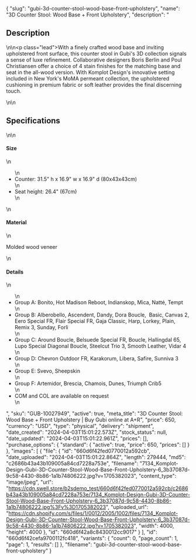 {
  "slug": "gubi-3d-counter-stool-wood-base-front-upholstery",
  "name": "3D Counter Stool: Wood Base + Front Upholstery",
  "description": "<h2>Description</h2>\n<!-- split -->\n<p class=\"lead\">With a finely crafted wood base and inviting upholstered front surface, this counter stool in Gubi's 3D collection signals a sense of luxe refinement. Collaborative designers Boris Berlin and Poul Christiansen offer a choice of 4 stain finishes for the matching base and seat in the all-wood version. With Komplot Design's innovative setting included in New York's MoMA permeant collection, the upholstered cushioning in premium fabric or soft leather provides the final discerning touch.</p>\n<!-- split -->\n<h2>Specifications</h2>\n<!-- split -->\n<h4>Size</h4>\n<ul>\n<li>Counter: 31.5\" h x 16.9\" w x 16.9\" d (80x43x43cm)</li>\n<li>Seat height: 26.4\" (67cm)</li>\n</ul>\n<h4>Material</h4>\n<p>Molded wood veneer</p>\n<h4>Details</h4>\n<ul>\n<li>Group A: Bonito, Hot Madison Reboot, Indianskop, Mica, Natté, Tempt</li>\n<li>Group B: Alberobello, Ascendent, Dandy, Dora Boucle,  Basic, Canvas 2, Eero Special FR, Flair Special FR, Gaja Classic, Harp, Lorkey, Plain, Remix 3, Sunday, Forli</li>\n<li>Group C: Around Boucle, Belsuede Special FR, Boucle, Hallingdal 65, Lupo Special Diagonal Boucle, Steelcut Trio 3, Smooth Leather, Vidar 4</li>\n<li>Group D: Chevron Outdoor FR, Karakorum, Libera, Safire, Sunniva 3</li>\n<li>Group E: Svevo, Sheepskin</li>\n<li>Group F: Artemidor, Brescia, Chamois, Dunes, Triumph Crib5</li>\n<li>COM and COL are available on request</li>\n</ul>",
  "sku": "GUB-10027949",
  "active": true,
  "meta_title": "3D Counter Stool: Wood Base + Front Upholstery | Buy Gubi online at A+R",
  "price": 650,
  "currency": "USD",
  "type": "physical",
  "delivery": "shipment",
  "date_created": "2024-04-03T15:01:22.573Z",
  "stock_status": null,
  "date_updated": "2024-04-03T15:01:22.961Z",
  "prices": [],
  "purchase_options": {
    "standard": {
      "active": true,
      "price": 650,
      "prices": []
    }
  },
  "images": [
    {
      "file": {
        "id": "660d6f42fed0770012a592cb",
        "date_uploaded": "2024-04-03T15:01:22.864Z",
        "length": 279444,
        "md5": "c2686b43a43b109005a84cd7228a753e",
        "filename": "7134_Komplot-Design-Gubi-3D-Counter-Stool-Wood-Base-Front-Upholstery-6_3b37087d-9c58-4430-8b86-1a1b74806222.jpg?v=1705382023",
        "content_type": "image/jpeg",
        "url": "https://cdn.swell.store/b2sdemo_test/660d6f42fed0770012a592cb/c2686b43a43b109005a84cd7228a753e/7134_Komplot-Design-Gubi-3D-Counter-Stool-Wood-Base-Front-Upholstery-6_3b37087d-9c58-4430-8b86-1a1b74806222.jpg%3Fv%3D1705382023",
        "uploaded_url": "https://cdn.shopify.com/s/files/1/0012/2005/1002/files/7134_Komplot-Design-Gubi-3D-Counter-Stool-Wood-Base-Front-Upholstery-6_3b37087d-9c58-4430-8b86-1a1b74806222.jpg?v=1705382023",
        "width": 4000,
        "height": 4000
      },
      "id": "660d6f42a8c8430012cc9017"
    }
  ],
  "id": "660d6f42cefa9700112fc418",
  "variants": {
    "count": 0,
    "page_count": 1,
    "page": 1,
    "results": []
  },
  "filename": "gubi-3d-counter-stool-wood-base-front-upholstery"
}